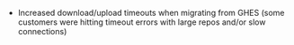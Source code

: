 - Increased download/upload timeouts when migrating from GHES (some customers were hitting timeout errors with large repos and/or slow connections)
